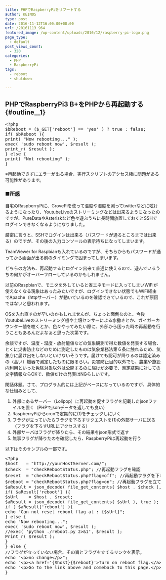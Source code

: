 ```yaml
---
title: PHPでRaspberryPiをリブートする
author: KEINOS
type: post
date: 2016-11-12T16:00:00+00:00
url: /20161113_964
featured_image: /wp-content/uploads/2016/12/raspberry-pi-logo.png
page_type:
  - default
post_views_count:
  - 320
categories:
  - PHP
  - RaspberryPi
tags:
  - reboot
  - shutdown

---
```

## PHPでRaspberryPi3 B+をPHPから再起動する {#outline__1}

<div class="section">
  <pre class="syntax-highlight">
<span class="synSpecial">&#60;?php</span>
<span class="synStatement">$</span><span class="synIdentifier">bReboot</span> <span class="synStatement">=</span> <span class="synSpecial">(</span><span class="synStatement">$</span><span class="synIdentifier">_GET</span><span class="synSpecial">[</span>'<span class="synConstant">reboot</span>'<span class="synSpecial">]</span> <span class="synStatement">==</span> '<span class="synConstant">yes</span>' <span class="synSpecial">)</span> <span class="synStatement">?</span> <span class="synConstant">true</span> <span class="synStatement">:</span> <span class="synConstant">false</span>;
<span class="synStatement">if</span><span class="synSpecial">(</span> <span class="synStatement">$</span><span class="synIdentifier">bReboot</span> <span class="synSpecial">){</span>
<span class="synPreProc">print</span><span class="synSpecial">(</span> &#34;<span class="synConstant">Now rebooting...</span>&#34; <span class="synSpecial">)</span>;
<span class="synIdentifier">exec</span><span class="synSpecial">(</span> '<span class="synConstant">sudo reboot now</span>', <span class="synStatement">$</span><span class="synIdentifier">result</span> <span class="synSpecial">)</span>;
<span class="synIdentifier">print_r</span><span class="synSpecial">(</span> <span class="synStatement">$</span><span class="synIdentifier">result</span> <span class="synSpecial">)</span>;
<span class="synSpecial">}</span> <span class="synStatement">else</span> <span class="synSpecial">{</span>
<span class="synPreProc">print</span><span class="synSpecial">(</span> &#34;<span class="synConstant">Not rebooting</span>&#34; <span class="synSpecial">)</span>;
<span class="synSpecial">}</span>
</pre>
  
  <p>
    ※再起動できずにエラーが出る場合、実行スクリプトのアクセス権に問題がある可能性があります。
  </p>
  
  <h3 id="outline__1_1">
    ■所感
  </h3>
  
  <p>
    自宅のRaspberryPiに、GrovePiを使って温度や湿度を測ってtwitterなどに呟けるようになったり、YoutubeLiveのストリーミングなどは出来るようになったのですが、PureDataやAsteriskなど色々遊ぶうちに長時間放置しておくとSSHでログインできなくなるようになりました。
  </p>
  
  <p>
    厳密に言うと、SSHでログインは出来る（パスワードが通るところまでは出来る）のですが、その後の入力コンソールの表示待ちになってしまいます。
  </p>
  
  <p>
    TeamViewer for Raspbianも入れているのですが、そちらからもパスワードが通ってから画面が出る前のタイミングで固まってしまいます。
  </p>
  
  <p>
    どちらの方法も、再起動するとログイン出来て普通に使えるので、遊んでいるうちの何かがオーバーフローしているのかもしれません。
  </p>
  
  <p>
    以前のRaspbianで、モニタを外していると省エネモードに入ってしまいWiFiが使えなくなる現象はあったみたいですが、ログインできない状態でもWiFi経由でApache（httpサーバー）が動いているのを確認できているので、これが原因ではないと思われます。
  </p>
  
  <p>
    OSを入れ直すのが早いのかもしれませんが、ちょっと面倒なのと、今後YoutubeLiveのストリーミング機や土壌センサーによる水撒きとか、ガイガーカウンター値を呟くとか、色々やってみたい際に、外部から困った時の再起動を行うこともあるんだよなぁと思った次第です。
  </p>
  
  <p>
    余談ですが、温度・湿度・放射能値などの気象観測で得た数値を発表する場合、とくに災害防止などのために測定したものは気象業務法第６条に触れるため、気象庁に届け出をしないといけないそうです。届けても認可が降りるのは認定済みの（高い）機器で測定したものに限るらい。災害防止目的以外でも、農業や施設内利用といった免除対象以外は<a href="http://www.jma.go.jp/jma/kishou/shinsei/onestop/todokede_flow.pdf" target="_blank">公開するのに届けが必要</a>で、測定結果に対しての文字情報ならOKで、数値だけの発表はNGらしいです。
  </p>
  
  <p>
    閑話休題。さて、プログラム的には上記がベースになっているのですが、具体的な仕組みとして、
  </p>
  
  <ol>
    <li>
      外部にあるサーバー（Lolipop）に再起動を促すフラグを記載したjsonファイルを置く（PHPでjsonデータを返しても良い）
    </li>
    <li>
      RaspberryPiからcronで定期的に(1)をチェックしにいく
    </li>
    <li>
      フラグが立っていたらフラグを下ろすリクエストを(1)の外部サーバに送る（フラグを下ろすURLにアクセスする）
    </li>
    <li>
      外部サーバはフラグが降りたら、その結果をjson形式で返す
    </li>
    <li>
      無事フラグが降りたのを確認したら、RaspberryPiは再起動を行う
    </li>
  </ol>
  
  <p>
    以下はそのサンプルの一部です。
  </p>
  
  <pre class="syntax-highlight">
<span class="synSpecial">&#60;?php</span>
<span class="synStatement">$</span><span class="synIdentifier">host</span>   <span class="synStatement">=</span> &#34;<span class="synConstant">http://yourHostServer.com/</span>&#34;;
<span class="synStatement">$</span><span class="synIdentifier">check</span>  <span class="synStatement">=</span> &#34;<span class="synConstant">checkRebootStatus.php</span>&#34;; <span class="synComment">//再起動フラグを確認</span>
<span class="synStatement">$</span><span class="synIdentifier">reset</span>  <span class="synStatement">=</span> &#34;<span class="synConstant">checkRebootStatus.php?flag=off</span>&#34;; <span class="synComment">//再起動フラグを下ろす。下ろした結果がjsonで返ってくる。</span>
<span class="synStatement">$</span><span class="synIdentifier">reboot</span> <span class="synStatement">=</span> &#34;<span class="synConstant">checkRebootStatus.php?flag=on</span>&#34;; <span class="synComment">//再起動フラグを立てる。</span>
<span class="synStatement">$</span><span class="synIdentifier">aResult</span> <span class="synStatement">=</span> json_decode<span class="synSpecial">(</span> <span class="synIdentifier">file_get_contents</span><span class="synSpecial">(</span> <span class="synStatement">$</span><span class="synIdentifier">host</span> <span class="synStatement">.</span> <span class="synStatement">$</span><span class="synIdentifier">check</span> <span class="synSpecial">)</span>, <span class="synConstant">true</span> <span class="synSpecial">)</span>;
<span class="synStatement">if</span><span class="synSpecial">(</span> <span class="synStatement">$</span><span class="synIdentifier">aResult</span><span class="synSpecial">[</span>'<span class="synConstant">reboot</span>'<span class="synSpecial">]</span> <span class="synSpecial">){</span>
<span class="synStatement">$</span><span class="synIdentifier">sUrl</span>    <span class="synStatement">=</span> <span class="synStatement">$</span><span class="synIdentifier">host</span> <span class="synStatement">.</span> <span class="synStatement">$</span><span class="synIdentifier">reset</span>;
<span class="synStatement">$</span><span class="synIdentifier">aResult</span> <span class="synStatement">=</span> json_decode<span class="synSpecial">(</span> <span class="synIdentifier">file_get_contents</span><span class="synSpecial">(</span> <span class="synStatement">$</span><span class="synIdentifier">sUrl</span> <span class="synSpecial">)</span>, <span class="synConstant">true</span> <span class="synSpecial">)</span>;
<span class="synStatement">if</span> <span class="synSpecial">(</span> <span class="synStatement">$</span><span class="synIdentifier">aResult</span><span class="synSpecial">[</span>'<span class="synConstant">reboot</span>'<span class="synSpecial">]</span> <span class="synSpecial">){</span>
<span class="synPreProc">echo</span> &#34;<span class="synConstant">Can not reset reboot flag at : </span><span class="synSpecial">{</span><span class="synStatement">$</span><span class="synIdentifier">sUrl</span><span class="synSpecial">}</span>&#34;;
<span class="synSpecial">}</span> <span class="synStatement">else</span> <span class="synSpecial">{</span>
<span class="synPreProc">echo</span> &#34;<span class="synConstant">Now rebooting...</span>&#34;;
<span class="synIdentifier">exec</span><span class="synSpecial">(</span> '<span class="synConstant">sudo reboot now</span>', <span class="synStatement">$</span><span class="synIdentifier">result</span> <span class="synSpecial">)</span>;
<span class="synComment">//exec( 'python ./reboot.py 2&#62;&#38;1', $result );</span>
<span class="synIdentifier">Print_r</span><span class="synSpecial">(</span> <span class="synStatement">$</span><span class="synIdentifier">result</span> <span class="synSpecial">)</span>;
<span class="synSpecial">}</span>
<span class="synSpecial">}</span> <span class="synStatement">else</span> <span class="synSpecial">{</span>
<span class="synComment">//フラグが立っていない場合、その旨とフラグを立てるリンクを表示。</span>
<span class="synPreProc">echo</span> &#34;<span class="synConstant">&#60;p&#62;no change&#60;/p&#62;</span>&#34;;
<span class="synPreProc">echo</span> &#34;<span class="synConstant">&#60;p&#62;&#60;a href='</span><span class="synSpecial">{</span><span class="synStatement">$</span><span class="synIdentifier">host</span><span class="synSpecial">}{</span><span class="synStatement">$</span><span class="synIdentifier">reboot</span><span class="synSpecial">}</span><span class="synConstant">'&#62;Turn on reboot flag.&#60;/a&#62;&#60;/p&#62;</span>&#34;;
<span class="synPreProc">echo</span> &#34;<span class="synConstant">&#60;p&#62;Go to the link above and comeback to this page.&#60;/p&#62;</span>&#34;;
<span class="synSpecial">}</span>
</pre>
</div>